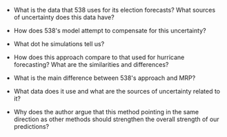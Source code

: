 * What is the data that 538 uses for its election forecasts? What sources of uncertainty does this data have?
* How does 538's model attempt to compensate for this uncertainty?
* What dot he simulations tell us?
* How does this approach compare to that used for hurricane forecasting? What are the similarities and differences?

* What is the main difference between 538's approach and MRP?
* What data does it use and what are the sources of uncertainty related to it?
* Why does the author argue that this method pointing in the same direction as other methods should strengthen the overall strength of our predictions?
